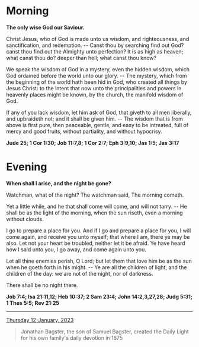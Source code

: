 # Morning

**The only wise God our Saviour.**
 
Christ Jesus, who of God is made unto us wisdom, and righteousness, and sanctification, and redemption. -- Canst thou by searching find out God? canst thou find out the Almighty unto perfection? It is as high as heaven; what canst thou do? deeper than hell; what canst thou know?
 
We speak the wisdom of God in a mystery, even the hidden wisdom, which God ordained before the world unto our glory. -- The mystery, which from the beginning of the world hath been hid in God, who created all things by Jesus Christ: to the intent that now unto the principalities and powers in heavenly places might be known, by the church, the manifold wisdom of God.
 
If any of you lack wisdom, let him ask of God, that giveth to all men liberally, and upbraideth not; and it shall be given him. -- The wisdom that is from above is first pure, then peaceable, gentle, and easy to be intreated, full of mercy and good fruits, without partiality, and without hypocrisy.  

**Jude 25; 1 Cor 1:30; Job 11:7,8; 1 Cor 2:7; Eph 3:9,10; Jas 1:5; Jas 3:17**

# Evening

**When shall I arise, and the night be gone?**
 
Watchman, what of the night? The watchman said, The morning cometh.
 
Yet a little while, and he that shall come will come, and will not tarry. -- He shall be as the light of the morning, when the sun riseth, even a morning without clouds.
 
I go to prepare a place for you. And if I go and prepare a place for you, I will come again, and receive you unto myself; that where I am, there ye may be also. Let not your heart be troubled, neither let it be afraid. Ye have heard how I said unto you, I go away, and come again unto you.
 
Let all thine enemies perish, O Lord; but let them that love him be as the sun when he goeth forth in his might. -- Ye are all the children of light, and the children of the day: we are not of the night, nor of darkness.
 
There shall be no night there.  

**Job 7:4; Isa 21:11,12; Heb 10:37; 2 Sam 23:4; John 14:2,3,27,28; Judg 5:31; 1 Thes 5:5; Rev 21:25**

---

[Thursday 12-January, 2023](https://t.me/s/daily_light)

> Jonathan Bagster, the son of Samuel Bagster, created the Daily Light for his own family's daily devotion in 1875

